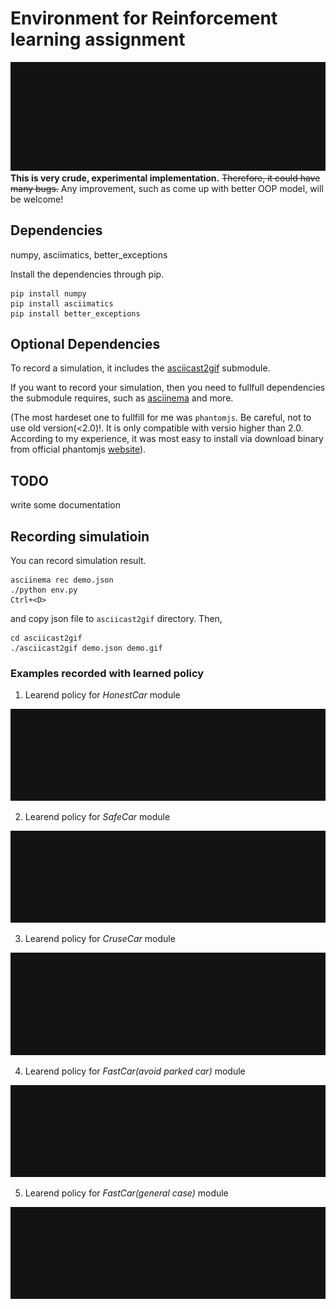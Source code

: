 # Environment for Reinforcement learning assignment

![env](assets/demo.json.gif)
**This is very crude, experimental implementation.** ~~Therefore, it could have many bugs.~~
Any improvement, such as come up with better OOP model, will be welcome!

## Dependencies

numpy, asciimatics, better_exceptions

Install the dependencies through pip.

```
pip install numpy
pip install asciimatics
pip install better_exceptions
```

## Optional Dependencies

To record a simulation, it includes the [asciicast2gif](https://github.com/pettarin/asciicast2gif) submodule.

If you want to record your simulation, then you need to fullfull dependencies the submodule requires, such as [asciinema](https://asciinema.org/) and more.

(The most hardeset one to fullfill for me was `phantomjs`. Be careful, not to use old version(<2.0)!. It is only compatible with versio higher than 2.0. According to my experience, it was most easy to install via download binary from official phantomjs [website](http://phantomjs.org/)).

## TODO

write some documentation

## Recording simulatioin

You can record simulation result.

```
asciinema rec demo.json
./python env.py
Ctrl+<D>
```
and copy json file to `asciicast2gif` directory. Then,
```
cd asciicast2gif
./asciicast2gif demo.json demo.gif
```

### Examples recorded with learned policy

1. Learend policy for *HonestCar* module

![env](assets/honest.json.gif)

2. Learend policy for *SafeCar* module

![env](assets/safe.json.gif)

3. Learend policy for *CruseCar* module

![env](assets/cruse.json.gif)

4. Learend policy for *FastCar(avoid parked car)* module

![env](assets/park.json.gif)

5. Learend policy for *FastCar(general case)* module

![env](assets/fast.json.gif)

